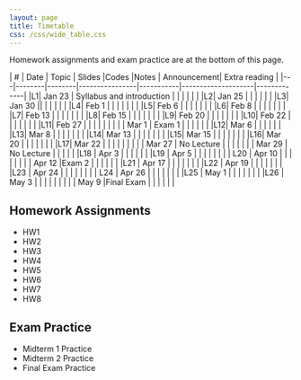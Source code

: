 ```yaml
---
layout: page
title: Timetable
css: /css/wide_table.css
---
```

Homework assignments and exam practice are at the bottom of this page.


| # | Date | Topic    | Slides         |Codes      |Notes               | Announcement| Extra reading |
|---|--------|--------|----------------|-----------|--------------------|-------------|
|L1| Jan 23 | Syllabus and introduction  |  |      |   |    |          |
|L2| Jan 25 |   |   |     |    |      |
|L3| Jan 30 || | |   | |      |
|L4| Feb 1 |  | |    |    |      |      |
|L5| Feb 6 |  | |   |  |     |      |
|L6| Feb 8 |  |  |    |    |      |      |
|L7| Feb 13 |  |   |    |    | |      |
|L8| Feb 15 |  |  |     |    |     |      |
|L9| Feb 20 |  | |  |    |  |      |
|L10| Feb 22 | |   |     |    |      |      |
|L11| Feb 27 |         |    |     |    |        |      |
|  | Mar 1 | Exam 1 |    |   |    |      |      |
|L12| Mar 6 |  |  |  |     |      |
|L13| Mar 8 |  |   |   |   |      |      |
|L14| Mar 13 |  |    |   |   |      |      |
|L15| Mar 15 | |   |   |   |      |      |
|L16| Mar 20 |  |  |    |      |      |      |
|L17| Mar 22 |  |   |       |      |      |      |
|    | Mar 27 | No Lecture  |       |      |      |      |
|    | Mar 29 | No Lecture |       |      |      |      |
|L18 | Apr 3 |  |       |      |      |      |
|L19 | Apr 5 |   |       |     | |   |  |
| L20  | Apr 10 | |       |      |      |      |
|  | Apr 12 |Exam 2 |      |     |   |  |  |
|L21 | Apr 17 |  |       |     |    | |  |
|L22 | Apr 19 |  |  |   |    |  |  |
|L23 | Apr 24 | |         |     |    |  |  |
| L24 | Apr 26 | |         |     |    |  |  |
|L25 | May 1 | |         |     |    |  |  |
|L26 | May 3 | |         |     |    |  |  |
| | May 9 |Final Exam |         |     |    |  |  |

## Homework Assignments
- HW1
- HW2
- HW3
- HW4
- HW5
- HW6
- HW7
- HW8

## Exam Practice
- Midterm 1 Practice
- Midterm 2 Practice
- Final Exam Practice





















